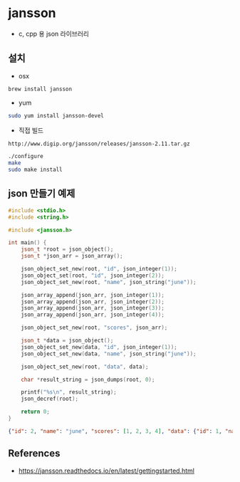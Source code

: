 # jansson
* c, cpp 용 json 라이브러리

## 설치
* osx
```bash
brew install jansson
```

* yum
```bash
sudo yum install jansson-devel
```

* 직접 빌드
```bash
http://www.digip.org/jansson/releases/jansson-2.11.tar.gz
```

```bash
./configure
make
sudo make install
```

## json 만들기 예제
```cpp
#include <stdio.h>
#include <string.h>

#include <jansson.h>

int main() {
    json_t *root = json_object();
    json_t *json_arr = json_array();

    json_object_set_new(root, "id", json_integer(1));
    json_object_set(root, "id", json_integer(2));
    json_object_set_new(root, "name", json_string("june"));

    json_array_append(json_arr, json_integer(1));
    json_array_append(json_arr, json_integer(2));
    json_array_append(json_arr, json_integer(3));
    json_array_append(json_arr, json_integer(4));

    json_object_set_new(root, "scores", json_arr);

    json_t *data = json_object();
    json_object_set_new(data, "id", json_integer(1));
    json_object_set_new(data, "name", json_string("june"));

    json_object_set_new(root, "data", data);

    char *result_string = json_dumps(root, 0);

    printf("%s\n", result_string);
    json_decref(root);

    return 0;
}
```

```json
{"id": 2, "name": "june", "scores": [1, 2, 3, 4], "data": {"id": 1, "name": "june"}}
```

## References
* https://jansson.readthedocs.io/en/latest/gettingstarted.html